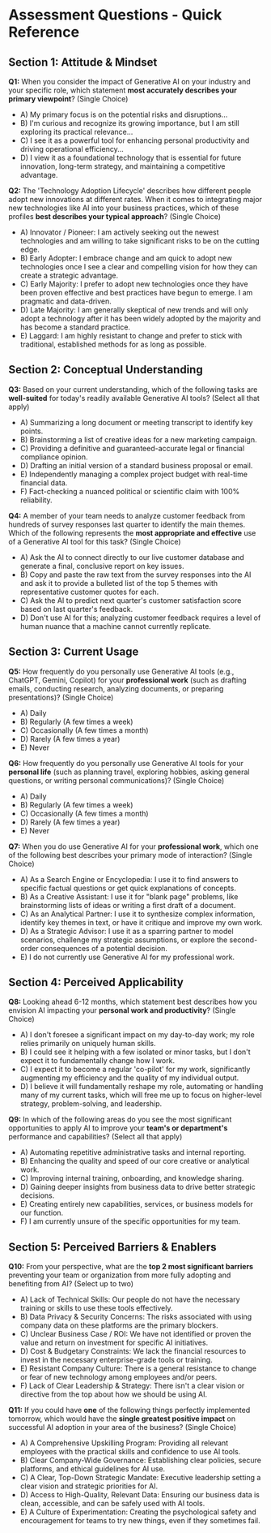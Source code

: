 # Assessment Questions - Quick Reference

## Section 1: Attitude & Mindset

**Q1:** When you consider the impact of Generative AI on your industry and your specific role, which statement **most accurately describes your primary viewpoint**? (Single Choice)
- A) My primary focus is on the potential risks and disruptions...
- B) I'm curious and recognize its growing importance, but I am still exploring its practical relevance...
- C) I see it as a powerful tool for enhancing personal productivity and driving operational efficiency...
- D) I view it as a foundational technology that is essential for future innovation, long-term strategy, and maintaining a competitive advantage.

**Q2:** The 'Technology Adoption Lifecycle' describes how different people adopt new innovations at different rates. When it comes to integrating major new technologies like AI into your business practices, which of these profiles **best describes your typical approach**? (Single Choice)
- A) Innovator / Pioneer: I am actively seeking out the newest technologies and am willing to take significant risks to be on the cutting edge.
- B) Early Adopter: I embrace change and am quick to adopt new technologies once I see a clear and compelling vision for how they can create a strategic advantage.
- C) Early Majority: I prefer to adopt new technologies once they have been proven effective and best practices have begun to emerge. I am pragmatic and data-driven.
- D) Late Majority: I am generally skeptical of new trends and will only adopt a technology after it has been widely adopted by the majority and has become a standard practice.
- E) Laggard: I am highly resistant to change and prefer to stick with traditional, established methods for as long as possible.

## Section 2: Conceptual Understanding

**Q3:** Based on your current understanding, which of the following tasks are **well-suited** for today's readily available Generative AI tools? (Select all that apply)
- A) Summarizing a long document or meeting transcript to identify key points.
- B) Brainstorming a list of creative ideas for a new marketing campaign.
- C) Providing a definitive and guaranteed-accurate legal or financial compliance opinion.
- D) Drafting an initial version of a standard business proposal or email.
- E) Independently managing a complex project budget with real-time financial data.
- F) Fact-checking a nuanced political or scientific claim with 100% reliability.

**Q4:** A member of your team needs to analyze customer feedback from hundreds of survey responses last quarter to identify the main themes. Which of the following represents the **most appropriate and effective** use of a Generative AI tool for this task? (Single Choice)
- A) Ask the AI to connect directly to our live customer database and generate a final, conclusive report on key issues.
- B) Copy and paste the raw text from the survey responses into the AI and ask it to provide a bulleted list of the top 5 themes with representative customer quotes for each.
- C) Ask the AI to predict next quarter's customer satisfaction score based on last quarter's feedback.
- D) Don't use AI for this; analyzing customer feedback requires a level of human nuance that a machine cannot currently replicate.

## Section 3: Current Usage

**Q5:** How frequently do you personally use Generative AI tools (e.g., ChatGPT, Gemini, Copilot) for your **professional work** (such as drafting emails, conducting research, analyzing documents, or preparing presentations)? (Single Choice)
- A) Daily
- B) Regularly (A few times a week)
- C) Occasionally (A few times a month)
- D) Rarely (A few times a year)
- E) Never

**Q6:** How frequently do you personally use Generative AI tools for your **personal life** (such as planning travel, exploring hobbies, asking general questions, or writing personal communications)? (Single Choice)
- A) Daily
- B) Regularly (A few times a week)
- C) Occasionally (A few times a month)
- D) Rarely (A few times a year)
- E) Never

**Q7:** When you do use Generative AI for your **professional work**, which one of the following best describes your primary mode of interaction? (Single Choice)
- A) As a Search Engine or Encyclopedia: I use it to find answers to specific factual questions or get quick explanations of concepts.
- B) As a Creative Assistant: I use it for "blank page" problems, like brainstorming lists of ideas or writing a first draft of a document.
- C) As an Analytical Partner: I use it to synthesize complex information, identify key themes in text, or have it critique and improve my own work.
- D) As a Strategic Advisor: I use it as a sparring partner to model scenarios, challenge my strategic assumptions, or explore the second-order consequences of a potential decision.
- E) I do not currently use Generative AI for my professional work.

## Section 4: Perceived Applicability

**Q8:** Looking ahead 6-12 months, which statement best describes how you envision AI impacting your **personal work and productivity**? (Single Choice)
- A) I don't foresee a significant impact on my day-to-day work; my role relies primarily on uniquely human skills.
- B) I could see it helping with a few isolated or minor tasks, but I don't expect it to fundamentally change how I work.
- C) I expect it to become a regular 'co-pilot' for my work, significantly augmenting my efficiency and the quality of my individual output.
- D) I believe it will fundamentally reshape my role, automating or handling many of my current tasks, which will free me up to focus on higher-level strategy, problem-solving, and leadership.

**Q9:** In which of the following areas do you see the most significant opportunities to apply AI to improve your **team's or department's** performance and capabilities? (Select all that apply)
- A) Automating repetitive administrative tasks and internal reporting.
- B) Enhancing the quality and speed of our core creative or analytical work.
- C) Improving internal training, onboarding, and knowledge sharing.
- D) Gaining deeper insights from business data to drive better strategic decisions.
- E) Creating entirely new capabilities, services, or business models for our function.
- F) I am currently unsure of the specific opportunities for my team.

## Section 5: Perceived Barriers & Enablers

**Q10:** From your perspective, what are the **top 2 most significant barriers** preventing your team or organization from more fully adopting and benefiting from AI? (Select up to two)
- A) Lack of Technical Skills: Our people do not have the necessary training or skills to use these tools effectively.
- B) Data Privacy & Security Concerns: The risks associated with using company data on these platforms are the primary blockers.
- C) Unclear Business Case / ROI: We have not identified or proven the value and return on investment for specific AI initiatives.
- D) Cost & Budgetary Constraints: We lack the financial resources to invest in the necessary enterprise-grade tools or training.
- E) Resistant Company Culture: There is a general resistance to change or fear of new technology among employees and/or peers.
- F) Lack of Clear Leadership & Strategy: There isn't a clear vision or directive from the top about how we should be using AI.

**Q11:** If you could have **one** of the following things perfectly implemented tomorrow, which would have the **single greatest positive impact** on successful AI adoption in your area of the business? (Single Choice)
- A) A Comprehensive Upskilling Program: Providing all relevant employees with the practical skills and confidence to use AI tools.
- B) Clear Company-Wide Governance: Establishing clear policies, secure platforms, and ethical guidelines for AI use.
- C) A Clear, Top-Down Strategic Mandate: Executive leadership setting a clear vision and strategic priorities for AI.
- D) Access to High-Quality, Relevant Data: Ensuring our business data is clean, accessible, and can be safely used with AI tools.
- E) A Culture of Experimentation: Creating the psychological safety and encouragement for teams to try new things, even if they sometimes fail.